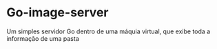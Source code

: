 # Go-image-server
Um simples servidor Go dentro de uma máquia virtual, que exibe toda a informação de uma pasta
